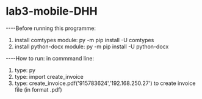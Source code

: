 # lab3-mobile-DHH
----Before running this programme:

1. install comtypes module: py -m pip install -U comtypes
2. install python-docx module: py -m pip install -U python-docx

----How to run:
in commmand line:
1. type: py
2. type: import create_invoice
3. type: create_invoice.pdf('915783624','192.168.250.27') to create invoice file (in format .pdf)
